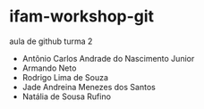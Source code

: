# ifam-workshop-git


aula de github turma 2




- Antônio Carlos Andrade do Nascimento Junior
- Armando Neto
- Rodrigo Lima de Souza
- Jade Andreina Menezes dos Santos
- Natália de Sousa Rufino
